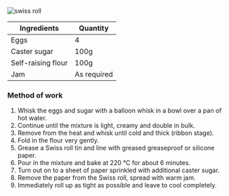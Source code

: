 ![swiss roll](resource:assets/images/spongeBiscuitsCakes/swiss_roll.png)

| Ingredients            | Quantity               |
|------------------------|------------------------|
| Eggs                   | 4                      |
| Caster sugar           | 100g                   |
| Self-raising flour     | 100g                   |
| Jam                    | As required            |


### **Method of work**
1. Whisk the eggs and sugar with a balloon whisk in a bowl over a pan of hot water.
2. Continue until the mixture is light, creamy and double in bulk.
3. Remove from the heat and whisk until cold and thick (ribbon stage).
4. Fold in the flour very gently.
5. Grease a Swiss roll tin and line with greased greaseproof or silicone paper.
6. Pour in the mixture and bake at 220 °C for about 6 minutes.
7. Turn out on to a sheet of paper sprinkled with additional caster sugar.
8. Remove the paper from the Swiss roll, spread with warm jam.
9. Immediately roll up as tight as possible and leave to cool completely.